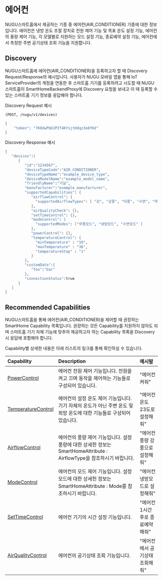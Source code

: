 # 에어컨

NUGU스마트홈에서 제공하는 기종 중 에어컨\(AIR\_CONDITIONER\) 기종에 대한 정보입니다. 에어컨은 냉방 온도 조절 장치로 전원 제어 기능 및 목표 온도 설정 기능, 에어컨의 풍량 제어 기능, 각 모델별로 지원하는 모드 설정 기능, 종료예약 설정 기능, 에어컨에서 측정한 주변 공기상태 조회 기능을 지원합니다.

## Discovery

NUGU스마트홈에 에어컨\(AIR\_CONDITIONER\)을 등록하고자 할 때 Discovery Request/Response의 예시입니다. 사용자가 NUGU 모바일 앱을 통해 IoT ServiceProvider의 계정을 연동한 후 스마트홈 기기를 등록하려고 시도할 때 NUGU스마트홈이 SmartHomeBackendProxy에 Discovery 요청을 보내고 이 때 등록할 수 있는 스마트홈 기기 정보를 응답해야 합니다.

Discovery Request 예시

```scheme
(POST, /nugu/v1/devices)

{
    "token": "7KOdwPQdJPZf4KYsjtHdqz3e8fKd"
}
```

Discovery Response 예시

```scheme
{
   "devices":[
      {
         "id":"1234567",
         "deviceTypeCode":"AIR_CONDITIONER",
         "deviceTypeName":"example_device_type",
         "deviceModelName":"example_model_name",
         "friendlyName":"거실",
         "manufacturer":"example_manufacturer",
         "supportedCapabilities": {
            "airflowControl": {
              "supportedAirflowTypes": [ "강", "강풍", "미풍", "수면", "약", "약풍", "자동", "자동풍" ]
            },
            "airQualityCheck": {},
            "setTimeControl": {},
            "modeControl": {
              "supportedModes": ["무풍모드", "냉방모드", "수면모드" ]
            },
            "powerControl": {},
            "temperatureControl": {
              "minTemperature" : "19",
              "maxTemperature" : "36",
              "temperatureStep" : "1"
            }
         },
         "customData":{
            "foo":"bar"
         },
         "connectionStatus":true
      }
   ]
}
```

## Recommended Capabilities

NUGU스마트홈을 통해 에어컨\(AIR\_CONDITIONER\)을 제어할 때 권장하는 SmartHome Capability 목록입니다. 권장하는 모든 Capability를 지원하지 않아도 되며 스마트홈 기기 자체 기능에 맞추어 제공하고자 하는 Capability 목록을 Discovery 시 응답에 포함해야 합니다.

Capability별 상세한 내용은 아래 리스트의 링크를 통해 확인하실 수 있습니다.

| Capability | Description | 예시발 |
| :--- | :--- | :--- |
| [PowerControl](../smarthomecapability/powercontrol-interface.md) | 에어컨 전원 제어 기능입니다. 전원을 켜고 끄며 동작을 제어하는 기능들로 구성되어 있습니다. | "에어컨 켜줘" |
| [TemperatureControl](../smarthomecapability/temperaturecontrol-interface.md) | 에어컨의 설정 온도 제어 기능입니다. 기기 자체의 온도가 아닌 주변 온도 및 희망 온도에 대한 기능들로 구성되어 있습니다. | "에어컨 온도 23도로 설정해줘" |
| [AirflowControl](../smarthomecapability/airflowcontrol-interface.md) | 에어컨의 풍량 제어 기능입니다. 설정 풍량에 대한 상세한 정보는 SmartHomeAttribute : AirflowType을 참조하시기 바랍니다. | "에어컨 풍량 강풍으로 설정해줘" |
| [ModeControl](../smarthomecapability/modecontrol-interface.md) | 에어컨의 모드 제어 기능입니다. 설정 모드에 대한 상세헌 정보는 SmartHomeAttribute : Mode를 참조하시기 바랍니다. | "에어컨 냉방모드로 설정해줘" |
| [SetTimeControl](../smarthomecapability/settimecontrol-interface.md) | 에어컨 기기의 시간 설정 기능입니다. | "에어컨 1시간 후로 종료예약해줘" |
| [AirQualityControl](../smarthomecapability/airqualitycheck-interface.md) | 에어컨의 공기상태 조회 기능입니다. | "에어컨에서 공기상태 조회해줘" |

